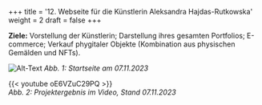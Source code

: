 +++
title = '12. Webseite für die Künstlerin Aleksandra Hajdas-Rutkowska'
weight = 2
draft = false
+++


**Ziele:** Vorstellung der Künstlerin; Darstellung ihres gesamten Portfolios; E-commerce; Verkauf phygitaler Objekte (Kombination aus physischen Gemälden und NFTs).

![Alt-Text](/img/p12.1.b.jpg)
*Abb. 1: Startseite am 07.11.2023*  

{{< youtube oE6VZuC29PQ >}}  
*Abb. 2: Projektergebnis im Video, Stand 07.11.2023*